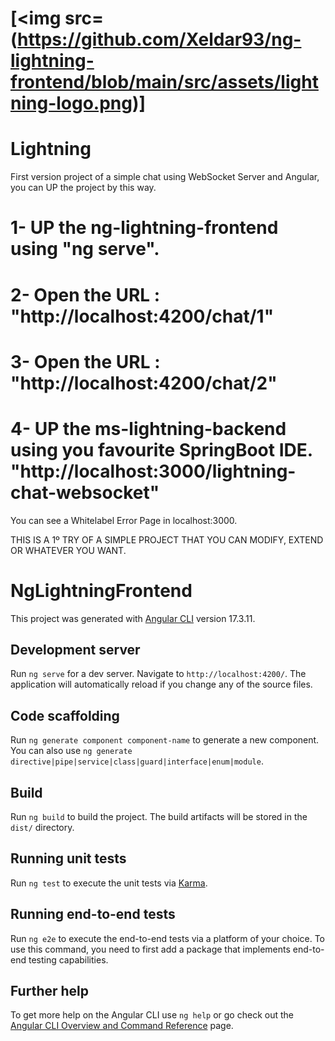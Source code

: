 # [<img src=(https://github.com/Xeldar93/ng-lightning-frontend/blob/main/src/assets/lightning-logo.png)]
# Lightning
First version project of a simple chat using WebSocket Server and Angular, you can UP the project by this way.

# 1- UP the ng-lightning-frontend using "ng serve".
# 2- Open the URL : "http://localhost:4200/chat/1"
# 3- Open the URL : "http://localhost:4200/chat/2"
# 4- UP the ms-lightning-backend using you favourite SpringBoot IDE. "http://localhost:3000/lightning-chat-websocket"

You can see a Whitelabel Error Page in localhost:3000.

THIS IS A 1º TRY OF A SIMPLE PROJECT THAT YOU CAN MODIFY, EXTEND OR WHATEVER YOU WANT.


# NgLightningFrontend

This project was generated with [Angular CLI](https://github.com/angular/angular-cli) version 17.3.11.

## Development server

Run `ng serve` for a dev server. Navigate to `http://localhost:4200/`. The application will automatically reload if you change any of the source files.

## Code scaffolding

Run `ng generate component component-name` to generate a new component. You can also use `ng generate directive|pipe|service|class|guard|interface|enum|module`.

## Build

Run `ng build` to build the project. The build artifacts will be stored in the `dist/` directory.

## Running unit tests

Run `ng test` to execute the unit tests via [Karma](https://karma-runner.github.io).

## Running end-to-end tests

Run `ng e2e` to execute the end-to-end tests via a platform of your choice. To use this command, you need to first add a package that implements end-to-end testing capabilities.

## Further help

To get more help on the Angular CLI use `ng help` or go check out the [Angular CLI Overview and Command Reference](https://angular.io/cli) page.
